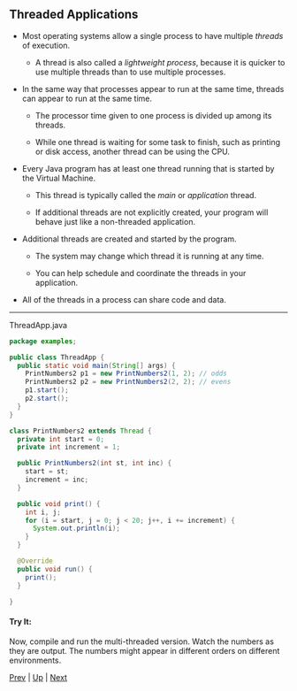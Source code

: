 ## Threaded Applications

* Most operating systems allow a single process to have multiple _threads_ of execution.

  * A thread is also called a _lightweight process_, because it is quicker to use multiple threads than to use multiple processes.

* In the same way that processes appear to run at the same time, threads can appear to run at the same time.

  * The processor time given to one process is divided up among its threads.

  * While one thread is waiting for some task to finish, such as printing or disk access, another thread can be using the CPU.

* Every Java program has at least one thread running that is started by the Virtual Machine.

  * This thread is typically called the _main_ or _application_ thread.

  * If additional threads are not explicitly created, your program will behave just like a non-threaded application.

* Additional threads are created and started by the program.

  * The system may change which thread it is running at any time.

  * You can help schedule and coordinate the threads in your application.

* All of the threads in a process can share code and data.

<hr>

ThreadApp.java

```java
package examples;

public class ThreadApp {
  public static void main(String[] args) {
    PrintNumbers2 p1 = new PrintNumbers2(1, 2); // odds
    PrintNumbers2 p2 = new PrintNumbers2(2, 2); // evens
    p1.start();
    p2.start();
  }
}

class PrintNumbers2 extends Thread {
  private int start = 0;
  private int increment = 1;

  public PrintNumbers2(int st, int inc) {
    start = st;
    increment = inc;
  }

  public void print() {
    int i, j;
    for (i = start, j = 0; j < 20; j++, i += increment) {
      System.out.println(i);
    }
  }

  @Override
  public void run() {
    print();
  }

}
```

#### Try It:

Now, compile and run the multi-threaded version. Watch the numbers as they are output. The numbers might appear in different orders on different environments.

[Prev](NonThreadedApplications.md) | [Up](../README.md) | [Next](CreatingThreads.md)

